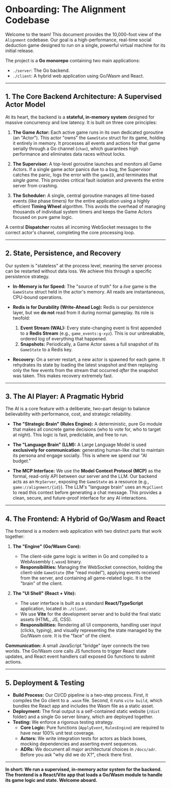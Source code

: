 # Onboarding: The Alignment Codebase

Welcome to the team! This document provides the 10,000-foot view of the `Alignment` codebase. Our goal is a high-performance, real-time social deduction game designed to run on a single, powerful virtual machine for its initial release.

The project is a **Go monorepo** containing two main applications:
*   `./server`: The Go backend.
*   `./client`: A hybrid web application using Go/Wasm and React.

---

## 1. The Core Backend Architecture: A Supervised Actor Model

At its heart, the backend is a **stateful, in-memory system** designed for massive concurrency and low latency. It is built on three core principles:

1.  **The Game Actor:** Each active game runs in its own dedicated goroutine (an "Actor"). This actor "owns" the `GameState` struct for its game, holding it entirely in memory. It processes all events and actions for that game serially through a Go channel (`chan`), which guarantees high performance and eliminates data races without locks.

2.  **The Supervisor:** A top-level goroutine launches and monitors all Game Actors. If a single game actor panics due to a bug, the Supervisor catches the panic, logs the error with the `gameID`, and terminates that *single game*. This provides critical fault isolation and prevents the entire server from crashing.

3.  **The Scheduler:** A single, central goroutine manages all time-based events (like phase timers) for the entire application using a highly efficient **Timing Wheel** algorithm. This avoids the overhead of managing thousands of individual system timers and keeps the Game Actors focused on pure game logic.

A central **Dispatcher** routes all incoming WebSocket messages to the correct actor's channel, completing the core processing loop.

---

## 2. State, Persistence, and Recovery

Our system is "stateless" at the process level, meaning the server process can be restarted without data loss. We achieve this through a specific persistence strategy.

*   **In-Memory is for Speed:** The "source of truth" for a *live* game is the `GameState` struct held in the actor's memory. All reads are instantaneous, CPU-bound operations.

*   **Redis is for Durability (Write-Ahead Log):** Redis is our persistence layer, but we **do not** read from it during normal gameplay. Its role is twofold:
    1.  **Event Stream (WAL):** Every state-changing event is first appended to a **Redis Stream** (e.g., `game_events:g-xyz`). This is our unbreakable, ordered log of everything that happened.
    2.  **Snapshots:** Periodically, a Game Actor saves a full snapshot of its `GameState` to a Redis key.

*   **Recovery:** On a server restart, a new actor is spawned for each game. It rehydrates its state by loading the latest snapshot and then replaying only the few events from the stream that occurred *after* the snapshot was taken. This makes recovery extremely fast.

---

## 3. The AI Player: A Pragmatic Hybrid

The AI is a core feature with a deliberate, two-part design to balance believability with performance, cost, and strategic reliability.

*   **The "Strategic Brain" (Rules Engine):** A deterministic, pure Go module that makes all concrete game decisions (who to vote for, who to target at night). This logic is fast, predictable, and free to run.

*   **The "Language Brain" (LLM):** A Large Language Model is used **exclusively for communication**: generating human-like chat to maintain its persona and engage socially. This is where we spend our "AI budget."

*   **The MCP Interface:** We use the **Model Context Protocol (MCP)** as the formal, read-only API between our server and the LLM. Our backend acts as an `McpServer`, exposing the `GameState` as a resource (e.g., `game://alignment/{id}`). The LLM's "language brain" uses an `McpClient` to read this context before generating a chat message. This provides a clean, secure, and future-proof interface for any AI interactions.

---

## 4. The Frontend: A Hybrid of Go/Wasm and React

The frontend is a modern web application with two distinct parts that work together:

1.  **The "Engine" (Go/Wasm Core):**
    *   The client-side game logic is written in Go and compiled to a WebAssembly (`.wasm`) binary.
    *   **Responsibilities:** Managing the WebSocket connection, holding the client-side `GameState` (the "read model"), applying events received from the server, and containing all game-related logic. It is the "brain" of the client.

2.  **The "UI Shell" (React + Vite):**
    *   The user interface is built as a standard **React/TypeScript** application, located in `./client`.
    *   We use **Vite** for the development server and to build the final static assets (HTML, JS, CSS).
    *   **Responsibilities:** Rendering all UI components, handling user input (clicks, typing), and visually representing the state managed by the Go/Wasm core. It is the "face" of the client.

**Communication:** A small JavaScript "bridge" layer connects the two worlds. The Go/Wasm core calls JS functions to trigger React state updates, and React event handlers call exposed Go functions to submit actions.

---

## 5. Deployment & Testing

*   **Build Process:** Our CI/CD pipeline is a two-step process. First, it compiles the Go client to a `.wasm` file. Second, it runs `vite build`, which bundles the React app and includes the Wasm file as a static asset.
*   **Deployment:** The final output is a self-contained static website (`/dist` folder) and a single Go server binary, which are deployed together.
*   **Testing:** We enforce a rigorous testing strategy.
    *   **Core Logic:** Pure functions (`ApplyEvent`, `RulesEngine`) are required to have near 100% unit test coverage.
    *   **Actors:** We write integration tests for actors as black boxes, mocking dependencies and asserting event sequences.
    *   **ADRs:** We document all major architectural choices in `/docs/adr`. Before you ask "why did we do X?", check there first.

---

**In short: We run a supervised, in-memory actor system for the backend. The frontend is a React/Vite app that loads a Go/Wasm module to handle its game logic and state. Welcome aboard.**